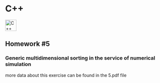 # C++
<p align="left">
  <a href="https://docs.microsoft.com/en-us/cpp/?view=msvc-170" target="_blank" rel="noreferrer">
    <img src="https://upload.wikimedia.org/wikipedia/commons/1/18/ISO_C%2B%2B_Logo.svg" 
      width="36" height="36" alt="C++" />
  </a>
</p>

## Homework #5
### Generic multidimensional sorting in the service of numerical simulation
more data about this exercise can be found in the 5.pdf file
